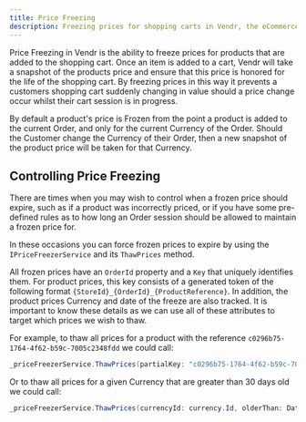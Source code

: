```yaml
---
title: Price Freezing
description: Freezing prices for shopping carts in Vendr, the eCommerce solution for Umbraco v8+
---
```


Price Freezing in Vendr is the ability to freeze prices for products that are added to the shopping cart. Once an item is added to a cart, Vendr will take a snapshot of the products price and ensure that this price is honored for the life of the shopping cart. By freezing prices in this way it prevents a customers shopping cart suddenly changing in value should a price change occur whilst their cart session is in progress.

By default a product's price is Frozen from the point a product is added to the current Order, and only for the current Currency of the Order. Should the Customer change the Currency of their Order, then a new snapshot of the product price will be taken for that Currency.

## Controlling Price Freezing

There are times when you may wish to control when a frozen price should expire, such as if a product was incorrectly priced, or if you have some pre-defined rules as to how long an Order session should be allowed to maintain a frozen price for.

In these occasions you can force frozen prices to expire by using the `IPriceFreezerService` and its `ThawPrices` method.

All frozen prices have an `OrderId` property and a `Key` that uniquely identifies them. For product prices, this key consists of a generated token of the following format `{StoreId}_{OrderId}_{ProductReference}`. In addition, the product prices Currency and date of the freeze are also tracked. It is important to know these details as we can use all of these attributes to target which prices we wish to thaw.

For example, to thaw all prices for a product with the reference `c0296b75-1764-4f62-b59c-7005c2348fdd` we could call:

````csharp
_priceFreezerService.ThawPrices(partialKey: "c0296b75-1764-4f62-b59c-7005c2348fdd");
````

Or to thaw all prices for a given Currency that are greater than 30 days old we could call:

````csharp
_priceFreezerService.ThawPrices(currencyId: currency.Id, olderThan: DateTime.Now.AddDays(-30));
````
